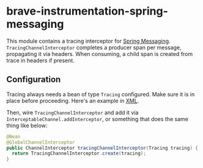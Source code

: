# brave-instrumentation-spring-messaging
This module contains a tracing interceptor for [Spring Messaging](https://spring.io/guides/gs/messaging-rabbitmq/).
`TracingChannelInterceptor` completes a producer span per message, propagating it via headers. When
consuming, a child span is created from trace in headers if present.

## Configuration

Tracing always needs a bean of type `Tracing` configured. Make sure
it is in place before proceeding. Here's an example in [XML](../../spring-beans/README.md).

Then, wire `TracingChannelInterceptor` and add it via `InterceptableChannel.addInterceptor`, or
something that does the same thing like below:

```java
@Bean
@GlobalChannelInterceptor
public ChannelInterceptor tracingChannelInterceptor(Tracing tracing) {
  return TracingChannelInterceptor.create(tracing);
}
```